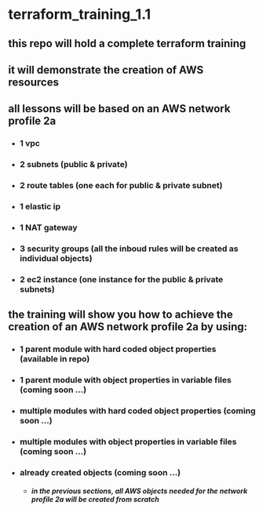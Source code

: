 # terraform_training_1.1

## this repo will hold a complete terraform training 
## it will demonstrate the creation of AWS resources
## all lessons will be based on an AWS network profile 2a
  * ###  1 vpc
  * ###  2 subnets (public & private)
  * ###  2 route tables (one each for public & private subnet)
  * ###  1 elastic ip
  * ###  1 NAT gateway
  * ###  3 security groups (all the inboud rules will be created as individual objects)
  * ###  2 ec2 instance (one instance for the public & private subnets)
## the training will show you how to achieve the creation of an AWS network profile 2a by using:
  * ###  1 parent module with hard coded object properties (available in repo)
  * ###  1 parent module with object properties in variable files (coming soon ...)
  * ###  multiple modules with hard coded object properties (coming soon ...)
  * ###  multiple modules with object properties in variable files (coming soon ...)
  * ###  already created objects (coming soon ...)
      * #####  in the previous sections, all AWS objects needed for the network profile 2a will be created from scratch
  
